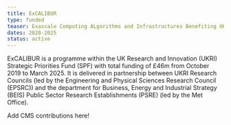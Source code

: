 ```yaml
---
title: ExCALIBUR
type: funded
teaser: Exascale Computing ALgorithms and Infrastructures Benefiting UK Research 
dates: 2020-2025
status: active
---
```


ExCALIBUR is a programme within the UK Research and Innovation (UKRI) Strategic Priorities Fund (SPF) with total funding of £46m from October 2019 to March 2025. It is delivered in partnership between UKRI Research Councils (led by the Engineering and Physical Sciences Research Council (EPSRC)) and the department for Business, Energy and Industrial Strategy (BEIS) Public Sector Research Establishments (PSRE) (led by the Met Office).

Add CMS contributions here!
